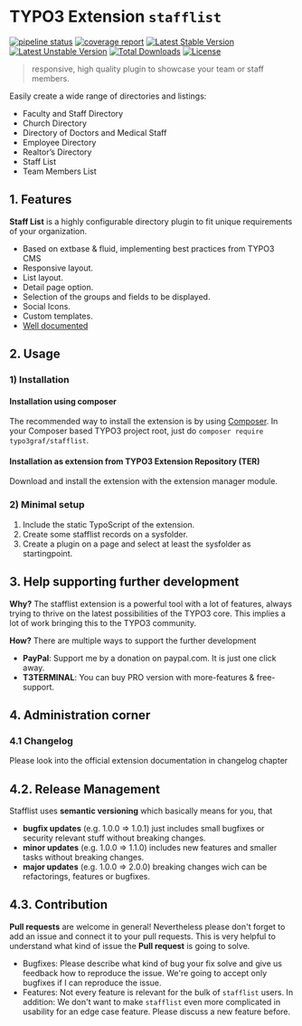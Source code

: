 # TYPO3 Extension ``stafflist``
[![pipeline status](https://gitlab.com/typo3graf/developer-team/extensions/stafflist/badges/master/pipeline.svg)](https://gitlab.com/typo3graf/developer-team/extensions/stafflist/-/commits/master)
[![coverage report](https://gitlab.com/typo3graf/developer-team/extensions/stafflist/badges/master/coverage.svg)](https://gitlab.com/typo3graf/developer-team/extensions/stafflist/-/commits/master)
[![Latest Stable Version](https://poser.pugx.org/typo3graf/stafflist/v/stable)](https://packagist.org/packages/typo3graf/stafflist)
[![Latest Unstable Version](https://poser.pugx.org/typo3graf/stafflist/v/unstable)](https://packagist.org/packages/typo3graf/stafflist)
[![Total Downloads](https://poser.pugx.org/typo3graf/stafflist/downloads)](https://packagist.org/packages/typo3graf/stafflist)
[![License](https://poser.pugx.org/typo3graf/stafflist/license)](https://packagist.org/packages/typo3graf/stafflist)

> responsive, high quality plugin to showcase your team or staff members.

Easily create a wide range of directories and listings:

* Faculty and Staff Directory
* Church Directory
* Directory of Doctors and Medical Staff
* Employee Directory
* Realtor’s Directory
* Staff List
* Team Members List

## 1. Features

**Staff List** is a highly configurable directory plugin to fit unique requirements of your organization.
* Based on extbase & fluid, implementing best practices from TYPO3 CMS
* Responsive layout.
* List layout.
* Detail page option.
* Selection of the groups and fields to be displayed.
* Social Icons.
* Custom templates.
* [Well documented][1]

## 2. Usage

### 1) Installation
#### Installation using composer
The recommended way to install the extension is by using [Composer][2]. In your Composer based TYPO3 project root, just do `composer require typo3graf/stafflist`.
#### Installation as extension from TYPO3 Extension Repository (TER)
Download and install the extension with the extension manager module.
### 2) Minimal setup
1) Include the static TypoScript of the extension.
2) Create some stafflist records on a sysfolder.
3) Create a plugin on a page and select at least the sysfolder as startingpoint.
## 3. Help supporting further development
**Why?** The stafflist extension is a powerful tool with a lot of features, always trying to thrive on the latest possibilities of the TYPO3 core. This implies a lot of work bringing this to the TYPO3 community.

**How?** There are multiple ways to support the further development

- **PayPal**: Support me by a donation on paypal.com. It is just one click away.
- **T3TERMINAL**: You can buy PRO version with more-features & free-support.
## 4. Administration corner
### 4.1 Changelog
Please look into the official extension documentation in changelog chapter
## 4.2. Release Management
Stafflist uses **semantic versioning** which basically means for you, that

- **bugfix updates** (e.g. 1.0.0 => 1.0.1) just includes small bugfixes or security relevant stuff without breaking changes.
- **minor updates** (e.g. 1.0.0 => 1.1.0) includes new features and smaller tasks without breaking changes.
- **major updates** (e.g. 1.0.0 => 2.0.0) breaking changes wich can be refactorings, features or bugfixes.

## 4.3. Contribution
**Pull requests** are welcome in general! Nevertheless please don't forget to add an issue and connect it to your pull requests. This is very helpful to understand what kind of issue the **Pull request** is going to solve.

- Bugfixes: Please describe what kind of bug your fix solve and give us feedback how to reproduce the issue. We're going to accept only bugfixes if I can reproduce the issue.
- Features: Not every feature is relevant for the bulk of ``stafflist`` users. In addition: We don't want to make ``stafflist`` even more complicated in usability for an edge case feature. Please discuss a new feature before.

[1]: https://docs.typo3.org/typo3cms/extensions/stafflist/
[2]: https://getcomposer.org

